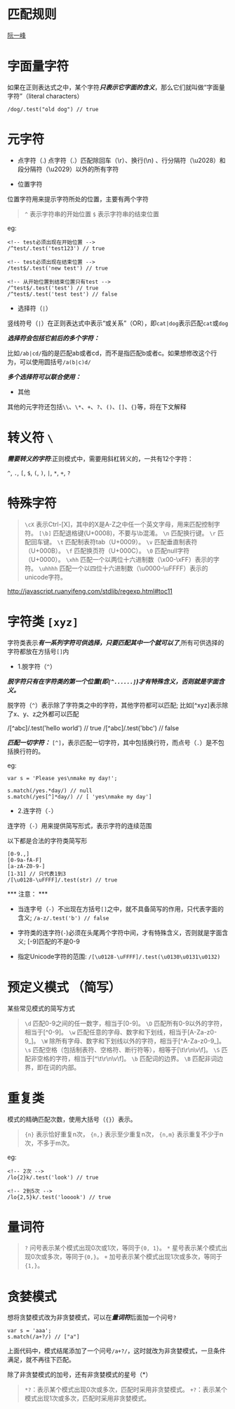匹配规则
=====

[阮一峰](http://javascript.ruanyifeng.com/stdlib/regexp.html#toc11)

# 字面量字符

如果在正则表达式之中，某个字符***只表示它字面的含义***，那么它们就叫做“字面量字符”（literal characters）

```
/dog/.test("old dog") // true
```

# 元字符

- 点字符（.)
点字符（.）匹配除回车（\r）、换行(\n) 、行分隔符（\u2028）和段分隔符（\u2029）以外的所有字符

- 位置字符

位置字符用来提示字符所处的位置，主要有两个字符

> `^` 表示字符串的开始位置
> `$` 表示字符串的结束位置

eg:

```
<!-- test必须出现在开始位置 -->
/^test/.test('test123') // true

<!-- test必须出现在结束位置 -->
/test$/.test('new test') // true

<!-- 从开始位置到结束位置只有test -->
/^test$/.test('test') // true
/^test$/.test('test test') // false

```

- 选择符（`|`）

竖线符号（`|`）在正则表达式中表示“或关系”（OR），即`cat|dog`表示匹配`cat`或`dog`

***选择符会包括它前后的多个字符：***

比如`/ab|cd/`指的是匹配ab或者cd，而不是指匹配b或者c。如果想修改这个行为，可以使用圆括号`/a(b|c)d/`

***多个选择符可以联合使用：***

- 其他

其他的元字符还包括`\\`、`\*`、`+`、`?`、`()`、`[]`、`{}`等，将在下文解释

# 转义符 `\`

***需要转义的字符***:正则模式中，需要用斜杠转义的，一共有12个字符：

`^`, `.`, `[`, `$`, `(`, `)`, `|`, `*`, `+`, `?`

# 特殊字符

> `\cX` 表示Ctrl-[X]，其中的X是A-Z之中任一个英文字母，用来匹配控制字符。
> `[\b]` 匹配退格键(U+0008)，不要与\b混淆。
> `\n` 匹配换行键。
> `\r` 匹配回车键。
> `\t` 匹配制表符tab（U+0009）。
> `\v` 匹配垂直制表符（U+000B）。
> `\f` 匹配换页符（U+000C）。
> `\0` 匹配null字符（U+0000）。
> `\xhh` 匹配一个以两位十六进制数（\x00-\xFF）表示的字符。
> `\uhhhh` 匹配一个以四位十六进制数（\u0000-\uFFFF）表示的unicode字符。

http://javascript.ruanyifeng.com/stdlib/regexp.html#toc11

# 字符类 `[xyz]`

字符类表示***有一系列字符可供选择，只要匹配其中一个就可以了***,所有可供选择的字符都放在方括号`[]`内

- 1.脱字符（`^`）

***脱字符只有在字符类的第一个位置(即`[^......]`)才有特殊含义，否则就是字面含义。***

脱字符（`^`）表示除了字符类之中的字符，其他字符都可以匹配; 比如[^xyz]表示除了x、y、z之外都可以匹配

/[^abc]/.test('hello world') // true
/[^abc]/.test('bbc') // false

***匹配一切字符：*** `[^]`，表示匹配一切字符，其中包括换行符，而点号（`.`）是不包括换行符的。

eg: 

```
var s = 'Please yes\nmake my day!';

s.match(/yes.*day/) // null
s.match(/yes[^]*day/) // [ 'yes\nmake my day']
```

- 2.连字符（`-`）

连字符（`-`）用来提供简写形式，表示字符的连续范围

以下都是合法的字符类简写形

```
[0-9.,]
[0-9a-fA-F]
[a-zA-Z0-9-]
[1-31] // 只代表1到3
/[\u0128-\uFFFF]/.test(str) // true
```

*** 注意： ***

- 当连字号（`-`）不出现在方括号`[]`之中，就不具备简写的作用，只代表字面的含义; `/a-z/.test('b') // false`

- 字符类的连字符(`-`)必须在头尾两个字符中间，才有特殊含义，否则就是字面含义; [-9]匹配的不是0-9

- 指定Unicode字符的范围: `/[\u0128-\uFFFF]/.test(\u0130\u0131\u0132)`

# 预定义模式 （简写）

 某些常见模式的简写方式

> `\d` 匹配0-9之间的任一数字，相当于[0-9]。
> `\D` 匹配所有0-9以外的字符，相当于[^0-9]。
> `\w` 匹配任意的字母、数字和下划线，相当于[A-Za-z0-9_]。
> `\W` 除所有字母、数字和下划线以外的字符，相当于[^A-Za-z0-9_]。
> `\s` 匹配空格（包括制表符、空格符、断行符等），相等于[\t\r\n\v\f]。
> `\S` 匹配非空格的字符，相当于[^\t\r\n\v\f]。
> `\b` 匹配词的边界。
> `\B` 匹配非词边界，即在词的内部。

# 重复类

模式的精确匹配次数，使用大括号（`{}`）表示。

> `{n}` 表示恰好重复n次，
> `{n,}` 表示至少重复n次，
> `{n,m}` 表示重复不少于n次，不多于m次。

eg:

```
<!-- 2次 -->
/lo{2}k/.test('look') // true

<!-- 2到5次 -->
/lo{2,5}k/.test('looook') // true
```

# 量词符

> `?` 问号表示某个模式出现0次或1次，等同于`{0, 1}`。
> `*` 星号表示某个模式出现0次或多次，等同于`{0,}`。
> `+` 加号表示某个模式出现1次或多次，等同于`{1,}`。

# 贪婪模式

想将贪婪模式改为非贪婪模式，可以在***量词符***后面加一个问号`?`

```
var s = 'aaa';
s.match(/a+?/) // ["a"]
```

上面代码中，模式结尾添加了一个问号`/a+?/`，这时就改为非贪婪模式，一旦条件满足，就不再往下匹配。

除了非贪婪模式的加号，还有非贪婪模式的星号（*）

> `*?`：表示某个模式出现0次或多次，匹配时采用非贪婪模式。
> `+?`：表示某个模式出现1次或多次，匹配时采用非贪婪模式。
